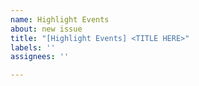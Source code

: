 ```yaml
---
name: Highlight Events
about: new issue
title: "[Highlight Events] <TITLE HERE>"
labels: ''
assignees: ''

---
```



